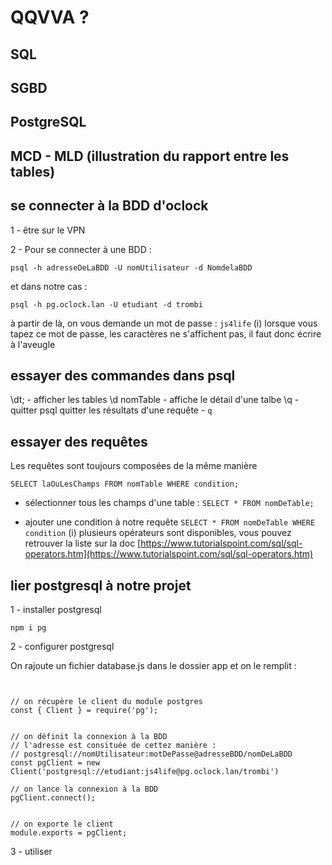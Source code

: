 




# QQVVA ? 

## SQL
## SGBD
## PostgreSQL
## MCD - MLD (illustration du rapport entre les tables)



## se connecter à la BDD d'oclock


1 - être sur le VPN

2 - Pour se connecter à une BDD : 

`psql -h adresseDeLaBDD -U nomUtilisateur -d NomdelaBDD` 

et dans notre cas : 

`psql -h pg.oclock.lan -U etudiant -d trombi`

à partir de là, on vous demande un mot de passe : `js4life`
(i) lorsque vous tapez ce mot de passe, les caractères ne s'affichent pas, il faut donc écrire à l'aveugle


## essayer des commandes dans psql

\dt; - afficher les tables 
\d nomTable - affiche le détail d'une talbe
\q - quitter psql
quitter les résultats d'une requête - `q`

## essayer des requêtes



Les requêtes sont toujours composées de la même manière

`SELECT laOuLesChamps FROM nomTable WHERE condition;`


- sélectionner tous les champs d'une table : 
`SELECT * FROM nomDeTable;`

- ajouter une condition à notre requête 
`SELECT * FROM nomDeTable WHERE condition`
(i) plusieurs opérateurs sont disponibles, vous pouvez retrouver la liste sur la doc 
[https://www.tutorialspoint.com/sql/sql-operators.htm](https://www.tutorialspoint.com/sql/sql-operators.htm)



## lier postgresql à notre projet

1 - installer postgresql

`npm i pg`

2 - configurer postgresql

On rajoute un fichier database.js dans le dossier app et on le remplit : 

```


// on récupère le client du module postgres
const { Client } = require('pg');


// on définit la connexion à la BDD
// l'adresse est consituée de cettez manière : 
// postgresql://nomUtilisateur:motDePasse@adresseBDD/nomDeLaBDD
const pgClient = new Client('postgresql://etudiant:js4life@pg.oclock.lan/trombi')

// on lance la connexion à la BDD
pgClient.connect();


// on exporte le client
module.exports = pgClient;
```

3 - utiliser


